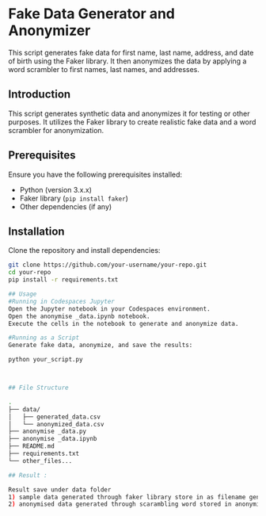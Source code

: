 # Fake Data Generator and Anonymizer

This script generates fake data for first name, last name, address, and date of birth using the Faker library. It then anonymizes the data by applying a word scrambler to first names, last names, and addresses.


## Introduction

This script generates synthetic data and anonymizes it for testing or other purposes. It utilizes the Faker library to create realistic fake data and a word scrambler for anonymization.

## Prerequisites

Ensure you have the following prerequisites installed:

- Python (version 3.x.x)
- Faker library (`pip install faker`)
- Other dependencies (if any)

## Installation

Clone the repository and install dependencies:

```bash
git clone https://github.com/your-username/your-repo.git
cd your-repo
pip install -r requirements.txt

## Usage
#Running in Codespaces Jupyter
Open the Jupyter notebook in your Codespaces environment.
Open the anonymise _data.ipynb notebook.
Execute the cells in the notebook to generate and anonymize data.

#Running as a Script
Generate fake data, anonymize, and save the results:

python your_script.py



## File Structure

.
├── data/
│   ├── generated_data.csv
│   └── anonymized_data.csv
├── anonymise _data.py
├── anonymise _data.ipynb
├── README.md
├── requirements.txt
└── other_files...

## Result :

Result save under data folder 
1) sample data generated through faker library store in as filename generated_data.csv
2) anonymised data generated through scarambling word stored in anonymized_data.csv 


